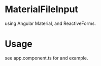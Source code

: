 # MaterialFileInput

using Angular Material, and ReactiveForms. 

# Usage

see app.component.ts for and example. 
